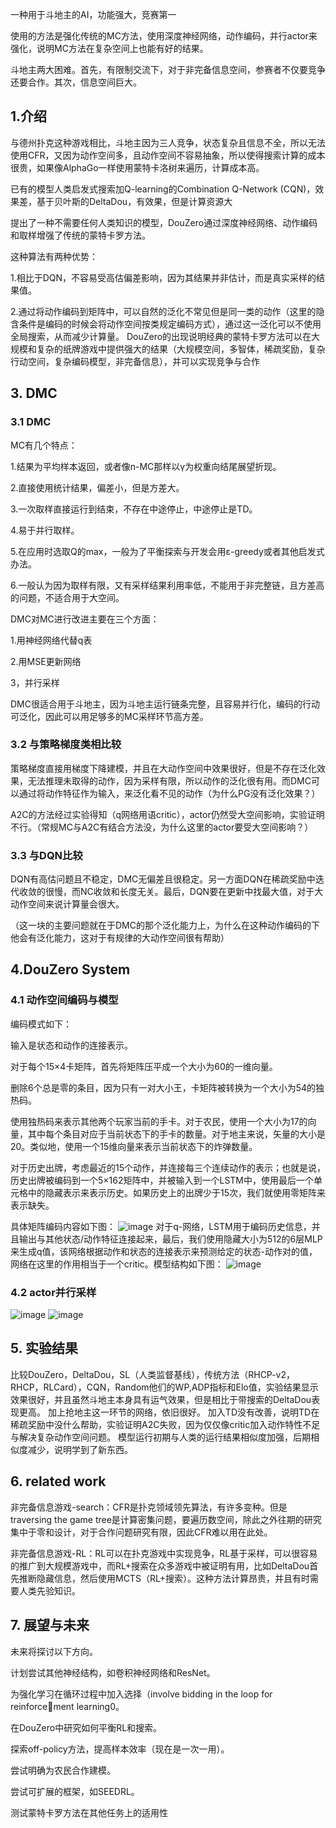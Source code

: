 一种用于斗地主的AI，功能强大，竞赛第一

使用的方法是强化传统的MC方法，使用深度神经网络，动作编码，并行actor来强化，说明MC方法在复杂空间上也能有好的结果。

斗地主两大困难。首先，有限制交流下，对于非完备信息空间，参赛者不仅要竞争还要合作。其次，信息空间巨大。

## 1.介绍 ##
与德州扑克这种游戏相比，斗地主因为三人竞争，状态复杂且信息不全，所以无法使用CFR，又因为动作空间多，且动作空间不容易抽象，所以使得搜索计算的成本很贵，如果像AlphaGo一样使用蒙特卡洛树来遍历，计算成本高。

已有的模型人类启发式搜索加Q-learning的Combination Q-Network (CQN)，效果差，基于贝叶斯的DeltaDou，有效果，但是计算资源大

提出了一种不需要任何人类知识的模型，DouZero通过深度神经网络、动作编码和取样增强了传统的蒙特卡罗方法。

这种算法有两种优势：

1.相比于DQN，不容易受高估偏差影响，因为其结果并非估计，而是真实采样的结果值。

2.通过将动作编码到矩阵中，可以自然的泛化不常见但是同一类的动作（这里的隐含条件是编码的时候会将动作空间按类规定编码方式），通过这一泛化可以不使用全局搜索，从而减少计算量。
DouZero的出现说明经典的蒙特卡罗方法可以在大规模和复杂的纸牌游戏中提供强大的结果（大规模空间，多智体，稀疏奖励，复杂行动空间，复杂编码模型，非完备信息），并可以实现竞争与合作
## 3. DMC ##
### 3.1 DMC ###
MC有几个特点：

1.结果为平均样本返回，或者像n-MC那样以γ为权重向结尾展望折现。

2.直接使用统计结果，偏差小，但是方差大。

3.一次取样直接运行到结束，不存在中途停止，中途停止是TD。

4.易于并行取样。

5.在应用时选取Q的max，一般为了平衡探索与开发会用ε-greedy或者其他启发式办法。

6.一般认为因为取样有限，又有采样结果利用率低，不能用于非完整链，且方差高的问题，不适合用于大空间。

DMC对MC进行改进主要在三个方面：

1.用神经网络代替q表

2.用MSE更新网络

3，并行采样

DMC很适合用于斗地主，因为斗地主运行链条完整，且容易并行化，编码的行动可泛化，因此可以用足够多的MC采样环节高方差。
### 3.2 与策略梯度类相比较 ###
策略梯度直接用梯度下降建模，并且在大动作空间中效果很好，但是不存在泛化效果，无法推理未取得的动作，因为采样有限，所以动作的泛化很有用。而DMC可以通过将动作特征作为输入，来泛化看不见的动作（为什么PG没有泛化效果？）

A2C的方法经过实验得知（q网络用语critic），actor仍然受大空间影响，实验证明不行。（常规MC与A2C有结合方法没，为什么这里的actor要受大空间影响？）
### 3.3 与DQN比较 ###
DQN有高估问题且不稳定，DMC无偏差且很稳定。另一方面DQN在稀疏奖励中迭代收敛的很慢，而NC收敛和长度无关。最后，DQN要在更新中找最大值，对于大动作空间来说计算量会很大。

（这一块的主要问题就在于DMC的那个泛化能力上，为什么在这种动作编码的下他会有泛化能力，这对于有规律的大动作空间很有帮助）
## 4.DouZero System ##
### 4.1 动作空间编码与模型 ###
编码模式如下：

输入是状态和动作的连接表示。

对于每个15×4卡矩阵，首先将矩阵压平成一个大小为60的一维向量。

删除6个总是零的条目，因为只有一对大小王，卡矩阵被转换为一个大小为54的独热码。

使用独热码来表示其他两个玩家当前的手卡。对于农民，使用一个大小为17的向量，其中每个条目对应于当前状态下的手卡的数量。对于地主来说，矢量的大小是20。类似地，使用一个15维向量来表示当前状态下的炸弹数量。

对于历史出牌，考虑最近的15个动作，并连接每三个连续动作的表示；也就是说，历史出牌被编码到一个5×162矩阵中，并被输入到一个LSTM中，使用最后一个单元格中的隐藏表示来表示历史。如果历史上的出牌少于15次，我们就使用零矩阵来表示缺失。

具体矩阵编码内容如下图：
![image](/非完备信息相关论文记录/images/a1.png)
对于q-网络，LSTM用于编码历史信息，并且输出与其他状态/动作特征连接起来，最后，我们使用隐藏大小为512的6层MLP来生成q值，该网络根据动作和状态的连接表示来预测给定的状态-动作对的值，网络在这里的作用相当于一个critic。模型结构如下图：
![image](/非完备信息相关论文记录/images/b1.png)
### 4.2 actor并行采样 ###
![image](/非完备信息相关论文记录/images/c1.png)
![image](/非完备信息相关论文记录/images/d1.png)
## 5. 实验结果 ##
比较DouZero，DeltaDou，SL（人类监督基线），传统方法（RHCP-v2，RHCP，RLCard），CQN，Random他们的WP,ADP指标和Elo值，实验结果显示效果很好，并且虽然斗地主本身具有运气效果，但是相比于带搜索的DeltaDou表现更高。
加上抢地主这一环节的网络，依旧很好。
加入TD没有改善，说明TD在稀疏奖励中没什么帮助，实验证明A2C失败，因为仅仅像critic加入动作特性不足与解决复杂动作空间问题。
模型运行初期与人类的运行结果相似度加强，后期相似度减少，说明学到了新东西。
## 6. related work ##
非完备信息游戏-search：CFR是扑克领域领先算法，有许多变种。但是traversing the game tree是计算密集问题，要遍历数空间，除此之外往期的研究集中于零和设计，对于合作问题研究有限，因此CFR难以用在此处。

非完备信息游戏-RL：RL可以在扑克游戏中实现竞争，RL基于采样，可以很容易的推广到大规模游戏中，而RL+搜索在众多游戏中被证明有用，比如DeltaDou首先推断隐藏信息，然后使用MCTS（RL+搜索）。这种方法计算昂贵，并且有时需要人类先验知识。
## 7. 展望与未来 ##
未来将探讨以下方向。

计划尝试其他神经结构，如卷积神经网络和ResNet。

为强化学习在循环过程中加入选择（involve bidding in the loop for reinforcement learning0。

在DouZero中研究如何平衡RL和搜索。

探索off-policy方法，提高样本效率（现在是一次一用）。

尝试明确为农民合作建模。

尝试可扩展的框架，如SEEDRL。

测试蒙特卡罗方法在其他任务上的适用性
